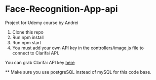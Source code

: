 # Face-Recognition-App-api
Project for Udemy course by Andrei

1. Clone this repo
2. Run npm install
3. Run npm start
4. You must add your own API key in the controllers/image.js file to connect to Clarifai API.

You can grab Clarifai API key [here](https://clarifai.com)

** Make sure you use postgreSQL instead of mySQL for this code base.
